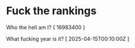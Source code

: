 # Fuck the rankings

Who the hell am I?
{ 16983400 }

What fucking year is it?
[ 2025-04-15T00:10:00Z ]
